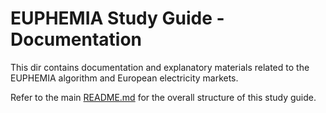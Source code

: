 # EUPHEMIA Study Guide - Documentation

This dir contains documentation and explanatory materials related to the EUPHEMIA algorithm and European electricity markets.

Refer to the main [README.md](../README.md) for the overall structure of this study guide.
